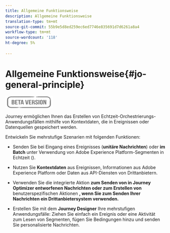 ```yaml
---
title: Allgemeine Funktionsweise
description: Allgemeine Funktionsweise
translation-type: tm+mt
source-git-commit: 55b9e5d8ed259ec6ed7746e835691d7d6261a8a4
workflow-type: tm+mt
source-wordcount: '118'
ht-degree: 5%

---
```


# Allgemeine Funktionsweise{#jo-general-principle}

![](../assets/do-not-localize/badge.png)

Journey ermöglichen Ihnen das Erstellen von Echtzeit-Orchestrierungs-Anwendungsfällen mithilfe von Kontextdaten, die in Ereignissen oder Datenquellen gespeichert werden.

Entwickeln Sie mehrstufige Szenarien mit folgenden Funktionen:

* Senden Sie bei Eingang eines Ereignisses (**unitäre Nachrichten**) oder **im Batch** unter Verwendung von Adobe Experience Platform-Segmenten in Echtzeit ().

* Nutzen Sie **Kontextdaten** aus Ereignissen, Informationen aus Adobe Experience Platform oder Daten aus API-Diensten von Drittanbietern.

* Verwenden Sie die integrierte Aktion **zum Senden von in Journey Optimizer entworfenen Nachrichten oder zum Erstellen von** benutzerspezifischen Aktionen **, wenn Sie zum Senden Ihrer Nachrichten ein Drittanbietersystem verwenden.**

* Erstellen Sie mit dem **Journey Designer** Ihre mehrstufigen Anwendungsfälle: Ziehen Sie einfach ein Ereignis oder eine Aktivität zum Lesen von Segmenten, fügen Sie Bedingungen hinzu und senden Sie personalisierte Nachrichten.
